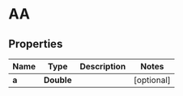 

# AA


## Properties

| Name | Type | Description | Notes |
|------------ | ------------- | ------------- | -------------|
|**a** | **Double** |  |  [optional] |




